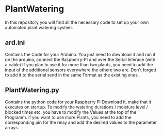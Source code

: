 # PlantWatering
In this repository you will find all the necessary code to set up your own automated plant watering system.

## ard.ini 
Contains the Code for your Arduino. You just need to download it and run it on the arduino, connect the Raspberry-PI and over the Serial Interace (with a cable)
If you plan to use it for more than two plants, you need to add the input of the additional sensors everywhere the othere two are. Don't forgett to add it to the serial send
in the same Format as the existing ones.


## PlantWatering.py
Contains the python code for your Raspberry PI
Download it, make that it executes on startup.
To modify the watering durations / moisture level / blocked times etc. you have to modify the Values at the top of the Programm.
if you want to use more Plants, you need to add the corresponding pin for the relay and add the desired values to the parameter arrays.
